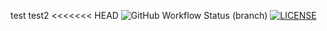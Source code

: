 test
test2
<<<<<<< HEAD
![GitHub Workflow Status (branch)](https://img.shields.io/github/actions/workflow/status/nutellayan/Unit1/main.yml?branch=master)
[![LICENSE](https://img.shields.io/github/license/nutellayan/Unit1.svg?style=flat-square)](https://github.com/nutellayan/Unit1/blob/master/LICENSE)